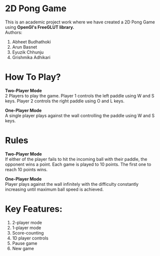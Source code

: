 # 2D Pong Game

This is an academic project work where we have created a 2D Pong Game using <strong>OpenGl's FreeGLUT library.</strong>
<br>
Authors:

<ol>
  <li>Abheet Budhathoki</li>
  <li>Arun Basnet </li>
  <li>Eyuzik Chhunju</li>
  <li>Grishmika Adhikari</li>
</ol>

# How To Play?
<strong>Two-Player Mode</strong><br>
2 Players to play the game. Player 1 controls the left paddle using W and S keys. Player 2 controls the right paddle using O and L keys.

<strong>One-Player Mode</strong><br>
A single player plays against the wall controlling the paddle using W and S keys.

# Rules
<strong>Two-Player Mode</strong><br>
If either of the player fails to hit the incoming ball
with their paddle, the opponent wins a point.
Each game is played to 10 points. The first one to reach
10 points wins.

<strong>One-Player Mode</strong><br>
Player plays against the wall infinitely with the difficulty constantly increasing until maximum ball speed is achieved.

# Key Features:

<ol>
  <li>2-player mode</li>
  <li>1-player mode</li>
  <li>Score-counting</li>
  <li>1D player controls</li>
  <li>Pause game</li>
  <li>New game</li>
</ol>
